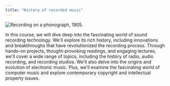 ```yaml
---
title: "History of recorded music"
---
```


![Recording on a phonograph, 1905.](https://www.historytoday.com/sites/default/files/1_Opener_Phonograph.jpg)

In this course, we will dive deep into the fascinating world of sound recording technology. We'll explore its rich history, including innovations and breakthroughs that have revolutionized the recording process. Through hands-on projects, thought-provoking readings, and engaging lectures, we'll cover a wide range of topics, including the history of radio, audio recording, and recording studios. We'll also delve into the origins and evolution of electronic music. Plus, we'll examine the fascinating world of computer music and explore contemporary copyright and intellectual property issues.